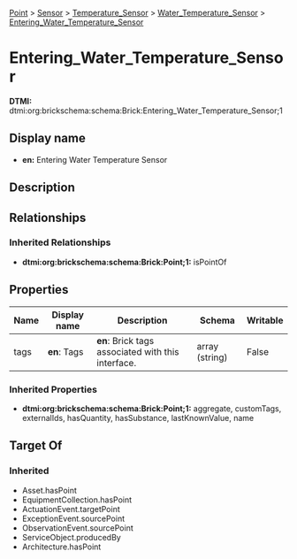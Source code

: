 [Point](../../../Point.md) > [Sensor](../../Sensor.md) > [Temperature_Sensor](../Temperature_Sensor.md) > [Water_Temperature_Sensor](Water_Temperature_Sensor.md) > [Entering_Water_Temperature_Sensor](.)
# Entering_Water_Temperature_Sensor
**DTMI:** dtmi:org:brickschema:schema:Brick:Entering_Water_Temperature_Sensor;1
## Display name
- **en:** Entering Water Temperature Sensor
## Description
## Relationships
### Inherited Relationships
* **dtmi:org:brickschema:schema:Brick:Point;1:** isPointOf
## Properties
|Name|Display name|Description|Schema|Writable|
|-|-|-|-|-|
|tags|**en**: Tags|**en**: Brick tags associated with this interface.|array (string)|False|
### Inherited Properties
* **dtmi:org:brickschema:schema:Brick:Point;1:** aggregate, customTags, externalIds, hasQuantity, hasSubstance, lastKnownValue, name
## Target Of
### Inherited
* Asset.hasPoint
* EquipmentCollection.hasPoint
* ActuationEvent.targetPoint
* ExceptionEvent.sourcePoint
* ObservationEvent.sourcePoint
* ServiceObject.producedBy
* Architecture.hasPoint
